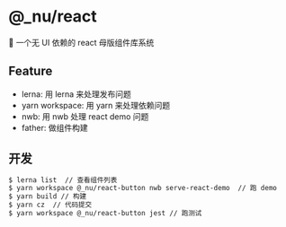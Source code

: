 # @\_nu/react

💪 一个无 UI 依赖的 react 母版组件库系统

## Feature

- lerna: 用 lerna 来处理发布问题
- yarn workspace: 用 yarn 来处理依赖问题
- nwb: 用 nwb 处理 react demo 问题
- father: 做组件构建

## 开发

```bash
$ lerna list  // 查看组件列表
$ yarn workspace @_nu/react-button nwb serve-react-demo  // 跑 demo
$ yarn build // 构建
$ yarn cz  // 代码提交
$ yarn workspace @_nu/react-button jest // 跑测试
```
